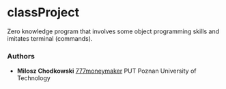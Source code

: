 # classProject

Zero knowledge program that involves some object programming skills and imitates terminal (commands).

### Authors

* **Milosz Chodkowski** [777moneymaker](https://github.com/777moneymaker) PUT Poznan University of Technology



